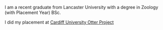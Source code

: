 I am a recent graduate from Lancaster University with a degree in Zoology (with Placement Year) BSc.

I did my placement at [Cardiff University Otter Project](https://www.cardiff.ac.uk/otter-project)